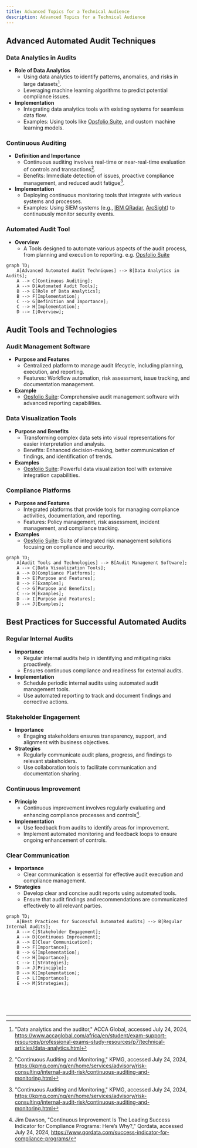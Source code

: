 ```yaml
---
title: Advanced Topics for a Technical Audience
description: Advanced Topics for a Technical Audience
---
```




## Advanced Automated Audit Techniques

### Data Analytics in Audits
- **Role of Data Analytics**
  - Using data analytics to identify patterns, anomalies, and risks in large datasets[^1].
  - Leveraging machine learning algorithms to predict potential compliance issues.
- **Implementation**
  - Integrating data analytics tools with existing systems for seamless data flow.
  - Examples: Using tools like [Opsfolio Suite](https://opsfolio.com/), and custom machine learning models.

### Continuous Auditing
- **Definition and Importance**
  - Continuous auditing involves real-time or near-real-time evaluation of controls and transactions[^2].
  - Benefits: Immediate detection of issues, proactive compliance management, and reduced audit fatigue[^3].
- **Implementation**
  - Deploying continuous monitoring tools that integrate with various systems and processes.
  - Examples: Using SIEM systems (e.g., [IBM QRadar](https://www.ibm.com/products/qradar-siem), [ArcSight](https://www.opentext.com/products/arcsight-enterprise-security-manager)) to continuously monitor security events.

### Automated Audit Tool
- **Overview**
  - A Tools designed to automate various aspects of the audit process, from planning and execution to reporting. e.g. [Opsfolio Suite](https://opsfolio.com/)

```mermaid
graph TD;
    A[Advanced Automated Audit Techniques] --> B[Data Analytics in Audits];
    A --> C[Continuous Auditing];
    A --> D[Automated Audit Tools];
    B --> E[Role of Data Analytics];
    B --> F[Implementation];
    C --> G[Definition and Importance];
    C --> H[Implementation];
    D --> I[Overview];
```

## Audit Tools and Technologies

### Audit Management Software
- **Purpose and Features**
  - Centralized platform to manage audit lifecycle, including planning, execution, and reporting.
  - Features: Workflow automation, risk assessment, issue tracking, and documentation management.
- **Example**
  - [Opsfolio Suite](https://opsfolio.com/): Comprehensive audit management software with advanced reporting capabilities.

### Data Visualization Tools
- **Purpose and Benefits**
  - Transforming complex data sets into visual representations for easier interpretation and analysis.
  - Benefits: Enhanced decision-making, better communication of findings, and identification of trends.
- **Examples**
  - [Opsfolio Suite](https://opsfolio.com/): Powerful data visualization tool with extensive integration capabilities.
  

### Compliance Platforms
- **Purpose and Features**
  - Integrated platforms that provide tools for managing compliance activities, documentation, and reporting.
  - Features: Policy management, risk assessment, incident management, and compliance tracking.
- **Examples**
  - [Opsfolio Suite](https://opsfolio.com/): Suite of integrated risk management solutions focusing on compliance and security.

```mermaid
graph TD;
    A[Audit Tools and Technologies] --> B[Audit Management Software];
    A --> C[Data Visualization Tools];
    A --> D[Compliance Platforms];
    B --> E[Purpose and Features];
    B --> F[Examples];
    C --> G[Purpose and Benefits];
    C --> H[Examples];
    D --> I[Purpose and Features];
    D --> J[Examples];
```

## Best Practices for Successful Automated Audits

### Regular Internal Audits
- **Importance**
  - Regular internal audits help in identifying and mitigating risks proactively.
  - Ensures continuous compliance and readiness for external audits.
- **Implementation**
  - Schedule periodic internal audits using automated audit management tools.
  - Use automated reporting to track and document findings and corrective actions.

### Stakeholder Engagement
- **Importance**
  - Engaging stakeholders ensures transparency, support, and alignment with business objectives.
- **Strategies**
  - Regularly communicate audit plans, progress, and findings to relevant stakeholders.
  - Use collaboration tools to facilitate communication and documentation sharing.

### Continuous Improvement
- **Principle**
  - Continuous improvement involves regularly evaluating and enhancing compliance processes and controls[^4].
- **Implementation**
  - Use feedback from audits to identify areas for improvement.
  - Implement automated monitoring and feedback loops to ensure ongoing enhancement of controls.

### Clear Communication
- **Importance**
  - Clear communication is essential for effective audit execution and compliance management.
- **Strategies**
  - Develop clear and concise audit reports using automated tools.
  - Ensure that audit findings and recommendations are communicated effectively to all relevant parties.

```mermaid
graph TD;
    A[Best Practices for Successful Automated Audits] --> B[Regular Internal Audits];
    A --> C[Stakeholder Engagement];
    A --> D[Continuous Improvement];
    A --> E[Clear Communication];
    B --> F[Importance];
    B --> G[Implementation];
    C --> H[Importance];
    C --> I[Strategies];
    D --> J[Principle];
    D --> K[Implementation];
    E --> L[Importance];
    E --> M[Strategies];
```

<br /><br /><br />


---

[^1]: "Data analytics and the auditor," ACCA Global, accessed July 24, 2024, https://www.accaglobal.com/africa/en/student/exam-support-resources/professional-exams-study-resources/p7/technical-articles/data-analytics.html
[^2]: "Continuous Auditing and Monitoring," KPMG, accessed July 24, 2024, https://kpmg.com/ng/en/home/services/advisory/risk-consulting/internal-audit-risk/continuous-auditing-and-monitoring.html
[^3]: "Continuous Auditing and Monitoring," KPMG, accessed July 24, 2024, https://kpmg.com/ng/en/home/services/advisory/risk-consulting/internal-audit-risk/continuous-auditing-and-monitoring.html
[^4]: Jim Dawson, "Continuous Improvement Is The Leading Success Indicator for Compliance Programs: Here’s Why?," Qordata, accessed July 24, 2024, https://www.qordata.com/success-indicator-for-compliance-programs/